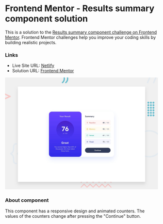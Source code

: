 # Frontend Mentor - Results summary component solution

This is a solution to the [Results summary component challenge on Frontend Mentor](https://www.frontendmentor.io/challenges/results-summary-component-CE_K6s0maV). Frontend Mentor challenges help you improve your coding skills by building realistic projects.

### Links

- Live Site URL: [Netlify](https://frontendmentor-solutions.netlify.app/results-summary-component/)
- Solution URL: [Frontend Mentor](https://www.frontendmentor.io/solutions/results-summary-with-animated-counters-wUs6TNJdn5)

![This is an image](./design/desktop-preview.jpg)

### About component

This component has a responsive design and animated counters. The values ​​of the counters change after pressing the "Continue" button.

